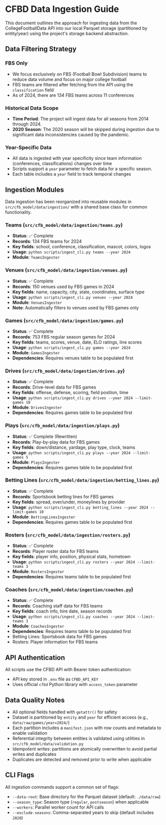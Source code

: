 # CFBD Data Ingestion Guide

This document outlines the approach for ingesting data from the CollegeFootballData API into our
local Parquet storage (partitioned by entity/year) using the project's storage backend abstraction.

## Data Filtering Strategy

### FBS Only

- We focus exclusively on FBS (Football Bowl Subdivision) teams to reduce data volume and focus on
  major college football
- FBS teams are filtered after fetching from the API using the `classification` field
- As of 2024, there are 134 FBS teams across 11 conferences

### Historical Data Scope

- **Time Period**: The project will ingest data for all seasons from 2014 through 2024.
- **2020 Season**: The 2020 season will be skipped during ingestion due to significant data
  inconsistencies caused by the pandemic.

### Year-Specific Data

- All data is ingested with year specificity since team information (conferences, classifications)
  changes over time
- Scripts support a `year` parameter to fetch data for a specific season.
- Each table includes a `year` field to track temporal changes

## Ingestion Modules

Data ingestion has been reorganized into reusable modules in `src/cfb_model/data/ingestion/` with a
shared base class for common functionality.

### Teams (`src/cfb_model/data/ingestion/teams.py`)

- **Status**: ✅ Complete
- **Records**: 134 FBS teams for 2024
- **Key fields**: school, conference, classification, mascot, colors, logos
- **Usage**: `python scripts/ingest_cli.py teams --year 2024`
- **Module**: `TeamsIngester`

### Venues (`src/cfb_model/data/ingestion/venues.py`)

- **Status**: ✅ Complete
- **Records**: 150 venues used by FBS games in 2024
- **Key fields**: name, capacity, city, state, coordinates, surface type
- **Usage**: `python scripts/ingest_cli.py venues --year 2024`
- **Module**: `VenuesIngester`
- **Note**: Automatically filters to venues used by FBS games only

### Games (`src/cfb_model/data/ingestion/games.py`)

- **Status**: ✅ Complete
- **Records**: 753 FBS regular season games for 2024
- **Key fields**: teams, scores, venue, date, ELO ratings, line scores
- **Usage**: `python scripts/ingest_cli.py games --year 2024`
- **Module**: `GamesIngester`
- **Dependencies**: Requires venues table to be populated first

### Drives (`src/cfb_model/data/ingestion/drives.py`)

- **Status**: ✅ Complete
- **Records**: Drive-level data for FBS games
- **Key fields**: offense, defense, scoring, field position, time
- **Usage**: `python scripts/ingest_cli.py drives --year 2024 --limit-games 10`
- **Module**: `DrivesIngester`
- **Dependencies**: Requires games table to be populated first

### Plays (`src/cfb_model/data/ingestion/plays.py`)

- **Status**: ✅ Complete (Rewritten)
- **Records**: Play-by-play data for FBS games
- **Key fields**: down/distance, yardage, play type, clock, teams
- **Usage**: `python scripts/ingest_cli.py plays --year 2024 --limit-games 5`
- **Module**: `PlaysIngester`
- **Dependencies**: Requires games table to be populated first

### Betting Lines (`src/cfb_model/data/ingestion/betting_lines.py`)

- **Status**: ✅ Complete
- **Records**: Sportsbook betting lines for FBS games
- **Key fields**: spread, over/under, moneylines by provider
- **Usage**: `python scripts/ingest_cli.py betting_lines --year 2024 --limit-games 10`
- **Module**: `BettingLinesIngester`
- **Dependencies**: Requires games table to be populated first

### Rosters (`src/cfb_model/data/ingestion/rosters.py`)

- **Status**: ✅ Complete
- **Records**: Player roster data for FBS teams
- **Key fields**: player info, position, physical stats, hometown
- **Usage**: `python scripts/ingest_cli.py rosters --year 2024 --limit-teams 3`
- **Module**: `RostersIngester`
- **Dependencies**: Requires teams table to be populated first

### Coaches (`src/cfb_model/data/ingestion/coaches.py`)

- **Status**: ✅ Complete
- **Records**: Coaching staff data for FBS teams
- **Key fields**: coach info, hire date, season records
- **Usage**: `python scripts/ingest_cli.py coaches --year 2024 --limit-teams 3`
- **Module**: `CoachesIngester`
- **Dependencies**: Requires teams table to be populated first
- Betting Lines: Sportsbook data for FBS games
- Rosters: Player information for FBS teams

## API Authentication

All scripts use the CFBD API with Bearer token authentication:

- API key stored in `.env` file as `CFBD_API_KEY`
- Uses official `cfbd` Python library with `access_token` parameter

## Data Quality Notes

- All optional fields handled with `getattr()` for safety
- Dataset is partitioned by `entity` and `year` for efficient access (e.g., `data/raw/games/year=2024/`)
- Each partition includes a `manifest.json` with row counts and metadata to enable validation
- Referential integrity between entities is validated using utilities in `src/cfb_model/data/validation.py`
- Idempotent writes: partitions are atomically overwritten to avoid partial writes and duplicates
- Duplicates are detected and removed prior to write when applicable

## CLI Flags

All ingestion commands support a common set of flags:

- `--data-root`: Base directory for the Parquet dataset (default: `./data/raw`)
- `--season_type`: Season type (`regular`, `postseason`) when applicable
- `--workers`: Parallel worker count for API calls
- `--exclude-seasons`: Comma-separated years to skip (default includes `2020`)
